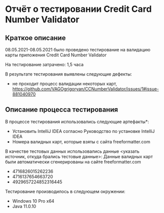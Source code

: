 # Отчёт о тестировании Credit Card Number Validator

## Краткое описание

08.05.2021-08.05.2021 было проведено тестирование на валидацию карты приложения Credit Card Number Validator

На тестирование затрачено: 1,5 часа

В результате тестирования выявлены следующие дефекты:
* не проходит процесс валидации некоторых карт, https://github.com/VAGOgrigoryan/CCNumberValidator/issues/1#issue-881040970

## Описание процесса тестирования

В процессе тестирования использовались следующие артефакты*:
* Установить IntelliJ IDEA согласно Руководство по установке IntelliJ IDEA
* Номера валидных карт, которые взяты с сайта freeformatter.com


В качестве тестовых данных использовались данные <указать источник, откуда брались тестовые данные>:
Данные валидных карт были автоматически сгенерированы на сайте freeformatter.com
* 4716826015262236
* 4716137654663720
* 4929657224852316445

Тестирование производилось в следующем окружении:
* Windows 10 Pro x64
* Java 11.0.10
